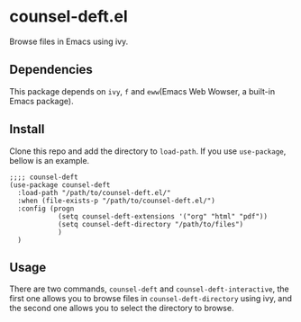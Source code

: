 # counsel-deft.el
Browse files in Emacs using ivy.

## Dependencies
This package depends on `ivy`, `f` and `eww`(Emacs Web Wowser, a built-in Emacs package).

## Install
Clone this repo and add the directory to `load-path`. If you use `use-package`, bellow is an example.

```elisp
;;;; counsel-deft
(use-package counsel-deft
  :load-path "/path/to/counsel-deft.el/"
  :when (file-exists-p "/path/to/counsel-deft.el/")
  :config (progn
            (setq counsel-deft-extensions '("org" "html" "pdf"))
            (setq counsel-deft-directory "/path/to/files")
            )
  )

```

## Usage
There are two commands, `counsel-deft` and `counsel-deft-interactive`, the first one allows you to browse files in `counsel-deft-directory` using ivy, and the second one allows you to select the directory to browse.

